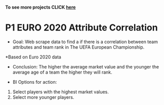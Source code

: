 #### To see more projects CLICK [here](https://mattithyahudata.github.io/devportfolio/)
# P1 EURO 2020 Attribute Correlation

* Goal: Web scrape data to find a if there is a correlation between team attributes and team rank in The UEFA European Championship.


*Based on Euro 2020 data


* Conclusion: The higher the average market value and the younger the average age of a team the higher they will rank. 

* BI Options for action:
1. Select players with the highest market values.
2. Select more younger players. 



